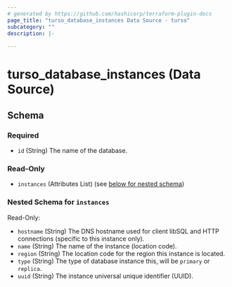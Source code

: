 ```yaml
---
# generated by https://github.com/hashicorp/terraform-plugin-docs
page_title: "turso_database_instances Data Source - turso"
subcategory: ""
description: |-
  
---
```


# turso_database_instances (Data Source)





<!-- schema generated by tfplugindocs -->
## Schema

### Required

- `id` (String) The name of the database.

### Read-Only

- `instances` (Attributes List) (see [below for nested schema](#nestedatt--instances))

<a id="nestedatt--instances"></a>
### Nested Schema for `instances`

Read-Only:

- `hostname` (String) The DNS hostname used for client libSQL and HTTP connections (specific to this instance only).
- `name` (String) The name of the instance (location code).
- `region` (String) The location code for the region this instance is located.
- `type` (String) The type of database instance this, will be `primary` or `replica`.
- `uuid` (String) The instance universal unique identifier (UUID).
